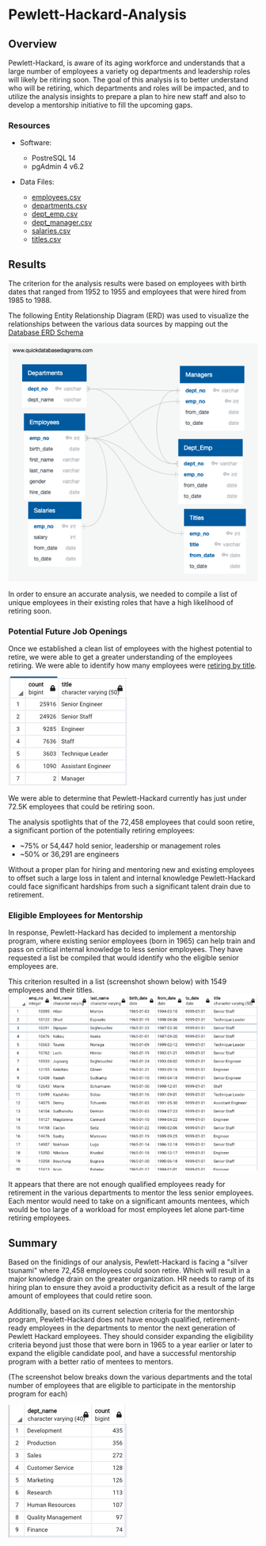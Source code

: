 # Pewlett-Hackard-Analysis

## Overview 
Pewlett-Hackard, is aware of its aging workforce and understands that a large number of employees a variety og departments and leadership roles will likely be ritiring soon. The goal of this analysis is to better understand who will be retiring, which departments and roles will be impacted, and to utilize the analysis insights to prepare a plan to hire new staff and also to develop a mentorship initiative to fill the upcoming gaps. 

### Resources

- Software: 
  - PostreSQL 14 
  - pgAdmin 4 v6.2

- Data Files:
  -  [employees.csv](Data/employees.csv)
  -  [departments.csv](Data/departments.csv)
  -  [dept_emp.csv](Data/dept_emp.csv) 
  -  [dept_manager.csv](Data/dept_manager.csv)
  -  [salaries.csv](Data/salaries.csv)
  -  [titles.csv](Data/titles.csv)

## Results

The criterion for the analysis results were based on employees with birth dates that ranged from 1952 to 1955 and employees that were hired from 1985 to 1988.  

The following Entity Relationship Diagram (ERD) was used to visualize the relationships between the various data sources by mapping out the [Database ERD Schema](https://github.com/Jflux05/Pewlett-Hackard-Analysis/blob/5fc9ec72358bea54a2ff31cad90570d0b230784e/ERD%20schema.sql)

![EmployeeDB.png](https://github.com/Jflux05/Pewlett-Hackard-Analysis/blob/5fc9ec72358bea54a2ff31cad90570d0b230784e/EmployeeDB%20.png)


In order to ensure an accurate analysis, we needed to compile a list of unique employees in their existing roles that have a high likelihood of retiring soon. 

### Potential Future Job Openings

Once we established a clean list of employees with the highest potential to retire, we were able to get a greater understanding of the employees retiring. We were able to identify how many employees were [retiring by title](Data/retiring_titles.csv). 

![Retiring_titles.png](https://github.com/Jflux05/Pewlett-Hackard-Analysis/blob/d7daf15eb901c9bf3f20c5b6e6cf8a20798134a6/Data/retiring_titles.png)

We were able to determine that Pewlett-Hackard currently has just under 72.5K employees that could be retiring soon. 

The analysis spotlights that of the 72,458 employees that could soon retire, a significant portion of the potentially retiring employees:
- ~75% or 54,447 hold senior, leadership or management roles
- ~50% or 36,291 are engineers

Without a proper plan for hiring and mentoring new and existing employees to offset such a large loss in talent and internal knowledge Pewlett-Hackard could face significant hardships from such a significant talent drain due to retirement. 


### Eligible Employees for Mentorship 
In response, Pewlett-Hackard has decided to implement a mentorship program, where existing senior employees (born in 1965) can help train and pass on critical internal knowledge to less senior employees. They have requested a list be compiled that would identify who the eligible senior employees are. 

This criterion resulted in a list (screenshot shown below) with 1549 employees and their titles. 
![mentorship_eligibility.png](https://github.com/Jflux05/Pewlett-Hackard-Analysis/blob/68e2fcc9a3036160a04cd092e41ae8ecd22bcbc4/Data/mentorship_eligibility.png)

It appears that there are not enough qualified employees ready for retirement in the various departments to mentor the less senior employees. Each mentor would need to take on a significant amounts mentees, which would be too large of a workload for most employees let alone part-time retiring employees. 


## Summary
Based on the finidings of our analysis, Pewlett-Hackard is facing a "silver tsunami" where 72,458 employees could soon retire. Which will result in a major knowledge drain on the greater organization. HR needs to ramp of its hiring plan to ensure they avoid a productivity deficit as a result of the large amount of employees that could retire soon. 

Additionally, based on its current selection criteria for the mentorship program, Pewlett-Hackard does not have enough qualified, retirement-ready employees in the departments to mentor the next generation of Pewlett Hackard employees. They should consider expanding the eligibility criteria beyond just those that were born in 1965 to a year earlier or later to expand the eligible candidate pool, and have a successful mentorship program with a better ratio of mentees to mentors. 

(The screenshot below breaks down the various departments and the total number of employees that are eligible to participate in the mentorship program for each)


![Eligible_mentors_by_dept](https://github.com/Jflux05/Pewlett-Hackard-Analysis/blob/68e388340ee6806eec1964186d15032a4462da47/Data/Eligible_mentors_by_dept.png)






